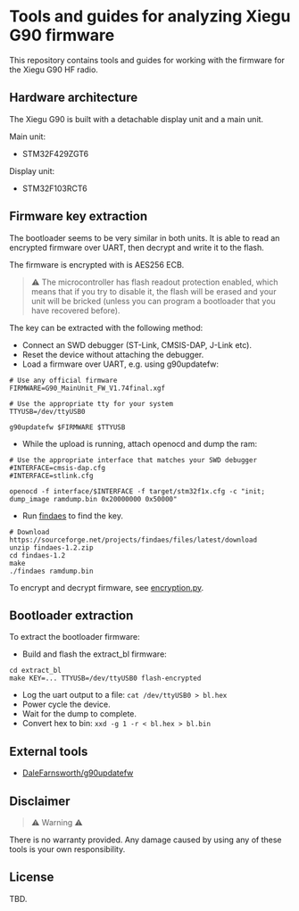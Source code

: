 # Tools and guides for analyzing Xiegu G90 firmware

This repository contains tools and guides for working with the firmware for the Xiegu G90 HF radio.

## Hardware architecture

The Xiegu G90 is built with a detachable display unit and a main unit.

Main unit:
- STM32F429ZGT6

Display unit:
- STM32F103RCT6

## Firmware key extraction

The bootloader seems to be very similar in both units. It is able to read an encrypted firmware over UART, then decrypt and write it to the flash.

The firmware is encrypted with is AES256 ECB.

> :warning: The microcontroller has flash readout protection enabled, which means that if you try to disable it, the flash will be erased and your unit will be bricked (unless you can program a bootloader that you have recovered before).

The key can be extracted with the following method:
- Connect an SWD debugger (ST-Link, CMSIS-DAP, J-Link etc).
- Reset the device without attaching the debugger.
- Load a firmware over UART, e.g. using g90updatefw: 
```
# Use any official firmware
FIRMWARE=G90_MainUnit_FW_V1.74final.xgf

# Use the appropriate tty for your system
TTYUSB=/dev/ttyUSB0

g90updatefw $FIRMWARE $TTYUSB
```
- While the upload is running, attach openocd and dump the ram: 
```
# Use the appropriate interface that matches your SWD debugger
#INTERFACE=cmsis-dap.cfg
#INTERFACE=stlink.cfg

openocd -f interface/$INTERFACE -f target/stm32f1x.cfg -c "init; dump_image ramdump.bin 0x20000000 0x50000"
```
- Run [findaes](https://sourceforge.net/projects/findaes/) to find the key.
```
# Download https://sourceforge.net/projects/findaes/files/latest/download
unzip findaes-1.2.zip
cd findaes-1.2
make
./findaes ramdump.bin
```

To encrypt and decrypt firmware, see [encryption.py](encryption/encryption.py).

## Bootloader extraction

To extract the bootloader firmware:
- Build and flash the extract_bl firmware:
```
cd extract_bl
make KEY=... TTYUSB=/dev/ttyUSB0 flash-encrypted
```
- Log the uart output to a file: `cat /dev/ttyUSB0 > bl.hex`
- Power cycle the device.
- Wait for the dump to complete.
- Convert hex to bin: `xxd -g 1 -r < bl.hex > bl.bin`

## External tools

- [DaleFarnsworth/g90updatefw](https://github.com/DaleFarnsworth/g90updatefw)

## Disclaimer

> :warning: Warning :warning:

There is no warranty provided. Any damage caused by using any of these tools is your own responsibility.

## License

TBD.
